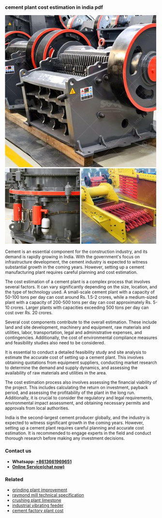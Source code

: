 <h3>cement plant cost estimation in india pdf</h3><img src='1708332550.jpg' alt=''><p>Cement is an essential component for the construction industry, and its demand is rapidly growing in India. With the government's focus on infrastructure development, the cement industry is expected to witness substantial growth in the coming years. However, setting up a cement manufacturing plant requires careful planning and cost estimation.</p><p>The cost estimation of a cement plant is a complex process that involves several factors. It can vary significantly depending on the size, location, and the type of technology used. A small-scale cement plant with a capacity of 50-100 tons per day can cost around Rs. 1.5-2 crores, while a medium-sized plant with a capacity of 200-500 tons per day can cost approximately Rs. 5-10 crores. Larger plants with capacities exceeding 500 tons per day can cost over Rs. 20 crores.</p><p>Several cost components contribute to the overall estimation. These include land and site development, machinery and equipment, raw materials and utilities, labor, transportation, legal and administrative expenses, and contingencies. Additionally, the cost of environmental compliance measures and feasibility studies also need to be considered.</p><p>It is essential to conduct a detailed feasibility study and site analysis to estimate the accurate cost of setting up a cement plant. This involves obtaining quotations from equipment suppliers, conducting market research to determine the demand and supply dynamics, and assessing the availability of raw materials and utilities in the area.</p><p>The cost estimation process also involves assessing the financial viability of the project. This includes calculating the return on investment, payback period, and assessing the profitability of the plant in the long run. Additionally, it is crucial to consider the regulatory and legal requirements, environmental impact assessment, and obtaining necessary permits and approvals from local authorities.</p><p>India is the second-largest cement producer globally, and the industry is expected to witness significant growth in the coming years. However, setting up a cement plant requires careful planning and accurate cost estimation. It is recommended to engage experts in the field and conduct thorough research before making any investment decisions.</p><h3>Contact us</h3><ul><li><strong>Whatsapp:&nbsp;<a href="https://wa.me/8613661969651">+8613661969651</a></strong></li><li><a href="https://swt.shibang-china.com/?git&amp;zhl&amp;cement plant cost estimation in india pdf"><strong>Online Service(chat now)</strong></a></li></ul><h3>Related</h3><ul><li><a href='grinding plant improvement.md'>grinding plant improvement</a></li><li><a href='raymond mill technical specification.md'>raymond mill technical specification</a></li><li><a href='crushing plant limestone.md'>crushing plant limestone</a></li><li><a href='industrial vibrating feeder.md'>industrial vibrating feeder</a></li><li><a href='cement factory plant cost.md'>cement factory plant cost</a></li></ul>